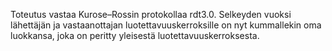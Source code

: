 Toteutus vastaa Kurose–Rossin protokollaa rdt3.0. Selkeyden vuoksi
lähettäjän ja vastaanottajan luotettavuuskerroksille on nyt
kummallekin oma luokkansa, joka on peritty yleisestä
luotettavuuskerroksesta.